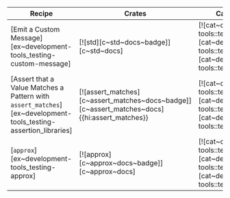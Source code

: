 | Recipe | Crates | Categories |
|--------|--------|------------|
| [Emit a Custom Message][ex~development-tools_testing-custom-message] | [![std][c~std~docs~badge]][c~std~docs] | [![cat~development-tools::testing][cat~development-tools::testing~badge]][cat~development-tools::testing] |
| [Assert that a Value Matches a Pattern with `assert_matches`][ex~development-tools_testing-assertion_libraries] | [![assert_matches][c~assert_matches~docs~badge]][c~assert_matches~docs]{{hi:assert_matches}} | [![cat~development-tools::testing][cat~development-tools::testing~badge]][cat~development-tools::testing] |
| [`approx`][ex~development-tools_testing-approx] | [![approx][c~approx~docs~badge]][c~approx~docs] | [![cat~development-tools::testing][cat~development-tools::testing~badge]][cat~development-tools::testing] |
